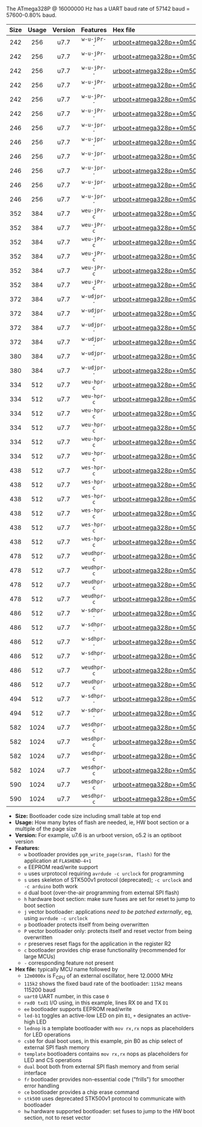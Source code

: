 The ATmega328P @ 16000000 Hz has a UART baud rate of 57142 baud = 57600-0.80% baud.

|Size|Usage|Version|Features|Hex file|
|:-:|:-:|:-:|:-:|:--|
|242|256|u7.7|`w-u-jPr--`|[urboot+atmega328p++0m5000x++++1k8_uart0_rxd0_txd1_led+b1.hex](https://raw.githubusercontent.com/stefanrueger/urboot.hex/main/mcus/atmega328p/external_oscillator/fcpu++0m5000_Hz/br++++1k8_bps/urboot+atmega328p++0m5000x++++1k8_uart0_rxd0_txd1_led+b1.hex)|
|242|256|u7.7|`w-u-jPr--`|[urboot+atmega328p++0m5000x++++1k8_uart0_rxd0_txd1_led+b5.hex](https://raw.githubusercontent.com/stefanrueger/urboot.hex/main/mcus/atmega328p/external_oscillator/fcpu++0m5000_Hz/br++++1k8_bps/urboot+atmega328p++0m5000x++++1k8_uart0_rxd0_txd1_led+b5.hex)|
|242|256|u7.7|`w-u-jPr--`|[urboot+atmega328p++0m5000x++++1k8_uart0_rxd0_txd1_led+d5.hex](https://raw.githubusercontent.com/stefanrueger/urboot.hex/main/mcus/atmega328p/external_oscillator/fcpu++0m5000_Hz/br++++1k8_bps/urboot+atmega328p++0m5000x++++1k8_uart0_rxd0_txd1_led+d5.hex)|
|242|256|u7.7|`w-u-jPr--`|[urboot+atmega328p++0m5000x++++1k8_uart0_rxd0_txd1_led-b1.hex](https://raw.githubusercontent.com/stefanrueger/urboot.hex/main/mcus/atmega328p/external_oscillator/fcpu++0m5000_Hz/br++++1k8_bps/urboot+atmega328p++0m5000x++++1k8_uart0_rxd0_txd1_led-b1.hex)|
|242|256|u7.7|`w-u-jPr--`|[urboot+atmega328p++0m5000x++++1k8_uart0_rxd0_txd1_led-d5.hex](https://raw.githubusercontent.com/stefanrueger/urboot.hex/main/mcus/atmega328p/external_oscillator/fcpu++0m5000_Hz/br++++1k8_bps/urboot+atmega328p++0m5000x++++1k8_uart0_rxd0_txd1_led-d5.hex)|
|242|256|u7.7|`w-u-jPr--`|[urboot+atmega328p++0m5000x++++1k8_uart0_rxd0_txd1_lednop.hex](https://raw.githubusercontent.com/stefanrueger/urboot.hex/main/mcus/atmega328p/external_oscillator/fcpu++0m5000_Hz/br++++1k8_bps/urboot+atmega328p++0m5000x++++1k8_uart0_rxd0_txd1_lednop.hex)|
|246|256|u7.7|`w-u-jpr--`|[urboot+atmega328p++0m5000x++++1k8_uart0_rxd0_txd1_led+b1_fr.hex](https://raw.githubusercontent.com/stefanrueger/urboot.hex/main/mcus/atmega328p/external_oscillator/fcpu++0m5000_Hz/br++++1k8_bps/urboot+atmega328p++0m5000x++++1k8_uart0_rxd0_txd1_led+b1_fr.hex)|
|246|256|u7.7|`w-u-jpr--`|[urboot+atmega328p++0m5000x++++1k8_uart0_rxd0_txd1_led+b5_fr.hex](https://raw.githubusercontent.com/stefanrueger/urboot.hex/main/mcus/atmega328p/external_oscillator/fcpu++0m5000_Hz/br++++1k8_bps/urboot+atmega328p++0m5000x++++1k8_uart0_rxd0_txd1_led+b5_fr.hex)|
|246|256|u7.7|`w-u-jpr--`|[urboot+atmega328p++0m5000x++++1k8_uart0_rxd0_txd1_led+d5_fr.hex](https://raw.githubusercontent.com/stefanrueger/urboot.hex/main/mcus/atmega328p/external_oscillator/fcpu++0m5000_Hz/br++++1k8_bps/urboot+atmega328p++0m5000x++++1k8_uart0_rxd0_txd1_led+d5_fr.hex)|
|246|256|u7.7|`w-u-jpr--`|[urboot+atmega328p++0m5000x++++1k8_uart0_rxd0_txd1_led-b1_fr.hex](https://raw.githubusercontent.com/stefanrueger/urboot.hex/main/mcus/atmega328p/external_oscillator/fcpu++0m5000_Hz/br++++1k8_bps/urboot+atmega328p++0m5000x++++1k8_uart0_rxd0_txd1_led-b1_fr.hex)|
|246|256|u7.7|`w-u-jpr--`|[urboot+atmega328p++0m5000x++++1k8_uart0_rxd0_txd1_led-d5_fr.hex](https://raw.githubusercontent.com/stefanrueger/urboot.hex/main/mcus/atmega328p/external_oscillator/fcpu++0m5000_Hz/br++++1k8_bps/urboot+atmega328p++0m5000x++++1k8_uart0_rxd0_txd1_led-d5_fr.hex)|
|246|256|u7.7|`w-u-jpr--`|[urboot+atmega328p++0m5000x++++1k8_uart0_rxd0_txd1_lednop_fr.hex](https://raw.githubusercontent.com/stefanrueger/urboot.hex/main/mcus/atmega328p/external_oscillator/fcpu++0m5000_Hz/br++++1k8_bps/urboot+atmega328p++0m5000x++++1k8_uart0_rxd0_txd1_lednop_fr.hex)|
|352|384|u7.7|`weu-jPr-c`|[urboot+atmega328p++0m5000x++++1k8_uart0_rxd0_txd1_ee_led+b1_fr_ce.hex](https://raw.githubusercontent.com/stefanrueger/urboot.hex/main/mcus/atmega328p/external_oscillator/fcpu++0m5000_Hz/br++++1k8_bps/urboot+atmega328p++0m5000x++++1k8_uart0_rxd0_txd1_ee_led+b1_fr_ce.hex)|
|352|384|u7.7|`weu-jPr-c`|[urboot+atmega328p++0m5000x++++1k8_uart0_rxd0_txd1_ee_led+b5_fr_ce.hex](https://raw.githubusercontent.com/stefanrueger/urboot.hex/main/mcus/atmega328p/external_oscillator/fcpu++0m5000_Hz/br++++1k8_bps/urboot+atmega328p++0m5000x++++1k8_uart0_rxd0_txd1_ee_led+b5_fr_ce.hex)|
|352|384|u7.7|`weu-jPr-c`|[urboot+atmega328p++0m5000x++++1k8_uart0_rxd0_txd1_ee_led+d5_fr_ce.hex](https://raw.githubusercontent.com/stefanrueger/urboot.hex/main/mcus/atmega328p/external_oscillator/fcpu++0m5000_Hz/br++++1k8_bps/urboot+atmega328p++0m5000x++++1k8_uart0_rxd0_txd1_ee_led+d5_fr_ce.hex)|
|352|384|u7.7|`weu-jPr-c`|[urboot+atmega328p++0m5000x++++1k8_uart0_rxd0_txd1_ee_led-b1_fr_ce.hex](https://raw.githubusercontent.com/stefanrueger/urboot.hex/main/mcus/atmega328p/external_oscillator/fcpu++0m5000_Hz/br++++1k8_bps/urboot+atmega328p++0m5000x++++1k8_uart0_rxd0_txd1_ee_led-b1_fr_ce.hex)|
|352|384|u7.7|`weu-jPr-c`|[urboot+atmega328p++0m5000x++++1k8_uart0_rxd0_txd1_ee_led-d5_fr_ce.hex](https://raw.githubusercontent.com/stefanrueger/urboot.hex/main/mcus/atmega328p/external_oscillator/fcpu++0m5000_Hz/br++++1k8_bps/urboot+atmega328p++0m5000x++++1k8_uart0_rxd0_txd1_ee_led-d5_fr_ce.hex)|
|352|384|u7.7|`weu-jPr-c`|[urboot+atmega328p++0m5000x++++1k8_uart0_rxd0_txd1_ee_lednop_fr_ce.hex](https://raw.githubusercontent.com/stefanrueger/urboot.hex/main/mcus/atmega328p/external_oscillator/fcpu++0m5000_Hz/br++++1k8_bps/urboot+atmega328p++0m5000x++++1k8_uart0_rxd0_txd1_ee_lednop_fr_ce.hex)|
|372|384|u7.7|`w-udjpr--`|[urboot+atmega328p++0m5000x++++1k8_uart0_rxd0_txd1_led+b1_csb0_dual.hex](https://raw.githubusercontent.com/stefanrueger/urboot.hex/main/mcus/atmega328p/external_oscillator/fcpu++0m5000_Hz/br++++1k8_bps/urboot+atmega328p++0m5000x++++1k8_uart0_rxd0_txd1_led+b1_csb0_dual.hex)|
|372|384|u7.7|`w-udjpr--`|[urboot+atmega328p++0m5000x++++1k8_uart0_rxd0_txd1_led+d5_csb0_dual.hex](https://raw.githubusercontent.com/stefanrueger/urboot.hex/main/mcus/atmega328p/external_oscillator/fcpu++0m5000_Hz/br++++1k8_bps/urboot+atmega328p++0m5000x++++1k8_uart0_rxd0_txd1_led+d5_csb0_dual.hex)|
|372|384|u7.7|`w-udjpr--`|[urboot+atmega328p++0m5000x++++1k8_uart0_rxd0_txd1_led-b1_csb0_dual.hex](https://raw.githubusercontent.com/stefanrueger/urboot.hex/main/mcus/atmega328p/external_oscillator/fcpu++0m5000_Hz/br++++1k8_bps/urboot+atmega328p++0m5000x++++1k8_uart0_rxd0_txd1_led-b1_csb0_dual.hex)|
|372|384|u7.7|`w-udjpr--`|[urboot+atmega328p++0m5000x++++1k8_uart0_rxd0_txd1_led-d5_csb0_dual.hex](https://raw.githubusercontent.com/stefanrueger/urboot.hex/main/mcus/atmega328p/external_oscillator/fcpu++0m5000_Hz/br++++1k8_bps/urboot+atmega328p++0m5000x++++1k8_uart0_rxd0_txd1_led-d5_csb0_dual.hex)|
|380|384|u7.7|`w-udjpr--`|[urboot+atmega328p++0m5000x++++1k8_uart0_rxd0_txd1_led+b1_csd5_dual.hex](https://raw.githubusercontent.com/stefanrueger/urboot.hex/main/mcus/atmega328p/external_oscillator/fcpu++0m5000_Hz/br++++1k8_bps/urboot+atmega328p++0m5000x++++1k8_uart0_rxd0_txd1_led+b1_csd5_dual.hex)|
|380|384|u7.7|`w-udjpr--`|[urboot+atmega328p++0m5000x++++1k8_uart0_rxd0_txd1_template_dual.hex](https://raw.githubusercontent.com/stefanrueger/urboot.hex/main/mcus/atmega328p/external_oscillator/fcpu++0m5000_Hz/br++++1k8_bps/urboot+atmega328p++0m5000x++++1k8_uart0_rxd0_txd1_template_dual.hex)|
|334|512|u7.7|`weu-hpr-c`|[urboot+atmega328p++0m5000x++++1k8_uart0_rxd0_txd1_ee_led+b1_fr_ce_hw.hex](https://raw.githubusercontent.com/stefanrueger/urboot.hex/main/mcus/atmega328p/external_oscillator/fcpu++0m5000_Hz/br++++1k8_bps/urboot+atmega328p++0m5000x++++1k8_uart0_rxd0_txd1_ee_led+b1_fr_ce_hw.hex)|
|334|512|u7.7|`weu-hpr-c`|[urboot+atmega328p++0m5000x++++1k8_uart0_rxd0_txd1_ee_led+b5_fr_ce_hw.hex](https://raw.githubusercontent.com/stefanrueger/urboot.hex/main/mcus/atmega328p/external_oscillator/fcpu++0m5000_Hz/br++++1k8_bps/urboot+atmega328p++0m5000x++++1k8_uart0_rxd0_txd1_ee_led+b5_fr_ce_hw.hex)|
|334|512|u7.7|`weu-hpr-c`|[urboot+atmega328p++0m5000x++++1k8_uart0_rxd0_txd1_ee_led+d5_fr_ce_hw.hex](https://raw.githubusercontent.com/stefanrueger/urboot.hex/main/mcus/atmega328p/external_oscillator/fcpu++0m5000_Hz/br++++1k8_bps/urboot+atmega328p++0m5000x++++1k8_uart0_rxd0_txd1_ee_led+d5_fr_ce_hw.hex)|
|334|512|u7.7|`weu-hpr-c`|[urboot+atmega328p++0m5000x++++1k8_uart0_rxd0_txd1_ee_led-b1_fr_ce_hw.hex](https://raw.githubusercontent.com/stefanrueger/urboot.hex/main/mcus/atmega328p/external_oscillator/fcpu++0m5000_Hz/br++++1k8_bps/urboot+atmega328p++0m5000x++++1k8_uart0_rxd0_txd1_ee_led-b1_fr_ce_hw.hex)|
|334|512|u7.7|`weu-hpr-c`|[urboot+atmega328p++0m5000x++++1k8_uart0_rxd0_txd1_ee_led-d5_fr_ce_hw.hex](https://raw.githubusercontent.com/stefanrueger/urboot.hex/main/mcus/atmega328p/external_oscillator/fcpu++0m5000_Hz/br++++1k8_bps/urboot+atmega328p++0m5000x++++1k8_uart0_rxd0_txd1_ee_led-d5_fr_ce_hw.hex)|
|334|512|u7.7|`weu-hpr-c`|[urboot+atmega328p++0m5000x++++1k8_uart0_rxd0_txd1_ee_lednop_fr_ce_hw.hex](https://raw.githubusercontent.com/stefanrueger/urboot.hex/main/mcus/atmega328p/external_oscillator/fcpu++0m5000_Hz/br++++1k8_bps/urboot+atmega328p++0m5000x++++1k8_uart0_rxd0_txd1_ee_lednop_fr_ce_hw.hex)|
|438|512|u7.7|`wes-hpr-c`|[urboot+atmega328p++0m5000x++++1k8_uart0_rxd0_txd1_ee_led+b1_fr_ce_stk500_hw.hex](https://raw.githubusercontent.com/stefanrueger/urboot.hex/main/mcus/atmega328p/external_oscillator/fcpu++0m5000_Hz/br++++1k8_bps/urboot+atmega328p++0m5000x++++1k8_uart0_rxd0_txd1_ee_led+b1_fr_ce_stk500_hw.hex)|
|438|512|u7.7|`wes-hpr-c`|[urboot+atmega328p++0m5000x++++1k8_uart0_rxd0_txd1_ee_led+b5_fr_ce_stk500_hw.hex](https://raw.githubusercontent.com/stefanrueger/urboot.hex/main/mcus/atmega328p/external_oscillator/fcpu++0m5000_Hz/br++++1k8_bps/urboot+atmega328p++0m5000x++++1k8_uart0_rxd0_txd1_ee_led+b5_fr_ce_stk500_hw.hex)|
|438|512|u7.7|`wes-hpr-c`|[urboot+atmega328p++0m5000x++++1k8_uart0_rxd0_txd1_ee_led+d5_fr_ce_stk500_hw.hex](https://raw.githubusercontent.com/stefanrueger/urboot.hex/main/mcus/atmega328p/external_oscillator/fcpu++0m5000_Hz/br++++1k8_bps/urboot+atmega328p++0m5000x++++1k8_uart0_rxd0_txd1_ee_led+d5_fr_ce_stk500_hw.hex)|
|438|512|u7.7|`wes-hpr-c`|[urboot+atmega328p++0m5000x++++1k8_uart0_rxd0_txd1_ee_led-b1_fr_ce_stk500_hw.hex](https://raw.githubusercontent.com/stefanrueger/urboot.hex/main/mcus/atmega328p/external_oscillator/fcpu++0m5000_Hz/br++++1k8_bps/urboot+atmega328p++0m5000x++++1k8_uart0_rxd0_txd1_ee_led-b1_fr_ce_stk500_hw.hex)|
|438|512|u7.7|`wes-hpr-c`|[urboot+atmega328p++0m5000x++++1k8_uart0_rxd0_txd1_ee_led-d5_fr_ce_stk500_hw.hex](https://raw.githubusercontent.com/stefanrueger/urboot.hex/main/mcus/atmega328p/external_oscillator/fcpu++0m5000_Hz/br++++1k8_bps/urboot+atmega328p++0m5000x++++1k8_uart0_rxd0_txd1_ee_led-d5_fr_ce_stk500_hw.hex)|
|438|512|u7.7|`wes-hpr-c`|[urboot+atmega328p++0m5000x++++1k8_uart0_rxd0_txd1_ee_lednop_fr_ce_stk500_hw.hex](https://raw.githubusercontent.com/stefanrueger/urboot.hex/main/mcus/atmega328p/external_oscillator/fcpu++0m5000_Hz/br++++1k8_bps/urboot+atmega328p++0m5000x++++1k8_uart0_rxd0_txd1_ee_lednop_fr_ce_stk500_hw.hex)|
|478|512|u7.7|`weudhpr-c`|[urboot+atmega328p++0m5000x++++1k8_uart0_rxd0_txd1_ee_led+b1_csb0_dual_fr_ce_hw.hex](https://raw.githubusercontent.com/stefanrueger/urboot.hex/main/mcus/atmega328p/external_oscillator/fcpu++0m5000_Hz/br++++1k8_bps/urboot+atmega328p++0m5000x++++1k8_uart0_rxd0_txd1_ee_led+b1_csb0_dual_fr_ce_hw.hex)|
|478|512|u7.7|`weudhpr-c`|[urboot+atmega328p++0m5000x++++1k8_uart0_rxd0_txd1_ee_led+d5_csb0_dual_fr_ce_hw.hex](https://raw.githubusercontent.com/stefanrueger/urboot.hex/main/mcus/atmega328p/external_oscillator/fcpu++0m5000_Hz/br++++1k8_bps/urboot+atmega328p++0m5000x++++1k8_uart0_rxd0_txd1_ee_led+d5_csb0_dual_fr_ce_hw.hex)|
|478|512|u7.7|`weudhpr-c`|[urboot+atmega328p++0m5000x++++1k8_uart0_rxd0_txd1_ee_led-b1_csb0_dual_fr_ce_hw.hex](https://raw.githubusercontent.com/stefanrueger/urboot.hex/main/mcus/atmega328p/external_oscillator/fcpu++0m5000_Hz/br++++1k8_bps/urboot+atmega328p++0m5000x++++1k8_uart0_rxd0_txd1_ee_led-b1_csb0_dual_fr_ce_hw.hex)|
|478|512|u7.7|`weudhpr-c`|[urboot+atmega328p++0m5000x++++1k8_uart0_rxd0_txd1_ee_led-d5_csb0_dual_fr_ce_hw.hex](https://raw.githubusercontent.com/stefanrueger/urboot.hex/main/mcus/atmega328p/external_oscillator/fcpu++0m5000_Hz/br++++1k8_bps/urboot+atmega328p++0m5000x++++1k8_uart0_rxd0_txd1_ee_led-d5_csb0_dual_fr_ce_hw.hex)|
|486|512|u7.7|`w-sdhpr--`|[urboot+atmega328p++0m5000x++++1k8_uart0_rxd0_txd1_led+b1_csb0_dual_fr_stk500_hw.hex](https://raw.githubusercontent.com/stefanrueger/urboot.hex/main/mcus/atmega328p/external_oscillator/fcpu++0m5000_Hz/br++++1k8_bps/urboot+atmega328p++0m5000x++++1k8_uart0_rxd0_txd1_led+b1_csb0_dual_fr_stk500_hw.hex)|
|486|512|u7.7|`w-sdhpr--`|[urboot+atmega328p++0m5000x++++1k8_uart0_rxd0_txd1_led+d5_csb0_dual_fr_stk500_hw.hex](https://raw.githubusercontent.com/stefanrueger/urboot.hex/main/mcus/atmega328p/external_oscillator/fcpu++0m5000_Hz/br++++1k8_bps/urboot+atmega328p++0m5000x++++1k8_uart0_rxd0_txd1_led+d5_csb0_dual_fr_stk500_hw.hex)|
|486|512|u7.7|`w-sdhpr--`|[urboot+atmega328p++0m5000x++++1k8_uart0_rxd0_txd1_led-b1_csb0_dual_fr_stk500_hw.hex](https://raw.githubusercontent.com/stefanrueger/urboot.hex/main/mcus/atmega328p/external_oscillator/fcpu++0m5000_Hz/br++++1k8_bps/urboot+atmega328p++0m5000x++++1k8_uart0_rxd0_txd1_led-b1_csb0_dual_fr_stk500_hw.hex)|
|486|512|u7.7|`w-sdhpr--`|[urboot+atmega328p++0m5000x++++1k8_uart0_rxd0_txd1_led-d5_csb0_dual_fr_stk500_hw.hex](https://raw.githubusercontent.com/stefanrueger/urboot.hex/main/mcus/atmega328p/external_oscillator/fcpu++0m5000_Hz/br++++1k8_bps/urboot+atmega328p++0m5000x++++1k8_uart0_rxd0_txd1_led-d5_csb0_dual_fr_stk500_hw.hex)|
|486|512|u7.7|`weudhpr-c`|[urboot+atmega328p++0m5000x++++1k8_uart0_rxd0_txd1_ee_led+b1_csd5_dual_fr_ce_hw.hex](https://raw.githubusercontent.com/stefanrueger/urboot.hex/main/mcus/atmega328p/external_oscillator/fcpu++0m5000_Hz/br++++1k8_bps/urboot+atmega328p++0m5000x++++1k8_uart0_rxd0_txd1_ee_led+b1_csd5_dual_fr_ce_hw.hex)|
|486|512|u7.7|`weudhpr-c`|[urboot+atmega328p++0m5000x++++1k8_uart0_rxd0_txd1_ee_template_dual_fr_ce_hw.hex](https://raw.githubusercontent.com/stefanrueger/urboot.hex/main/mcus/atmega328p/external_oscillator/fcpu++0m5000_Hz/br++++1k8_bps/urboot+atmega328p++0m5000x++++1k8_uart0_rxd0_txd1_ee_template_dual_fr_ce_hw.hex)|
|494|512|u7.7|`w-sdhpr--`|[urboot+atmega328p++0m5000x++++1k8_uart0_rxd0_txd1_led+b1_csd5_dual_fr_stk500_hw.hex](https://raw.githubusercontent.com/stefanrueger/urboot.hex/main/mcus/atmega328p/external_oscillator/fcpu++0m5000_Hz/br++++1k8_bps/urboot+atmega328p++0m5000x++++1k8_uart0_rxd0_txd1_led+b1_csd5_dual_fr_stk500_hw.hex)|
|494|512|u7.7|`w-sdhpr--`|[urboot+atmega328p++0m5000x++++1k8_uart0_rxd0_txd1_template_dual_fr_stk500_hw.hex](https://raw.githubusercontent.com/stefanrueger/urboot.hex/main/mcus/atmega328p/external_oscillator/fcpu++0m5000_Hz/br++++1k8_bps/urboot+atmega328p++0m5000x++++1k8_uart0_rxd0_txd1_template_dual_fr_stk500_hw.hex)|
|582|1024|u7.7|`wesdhpr-c`|[urboot+atmega328p++0m5000x++++1k8_uart0_rxd0_txd1_ee_led+b1_csb0_dual_fr_ce_stk500_hw.hex](https://raw.githubusercontent.com/stefanrueger/urboot.hex/main/mcus/atmega328p/external_oscillator/fcpu++0m5000_Hz/br++++1k8_bps/urboot+atmega328p++0m5000x++++1k8_uart0_rxd0_txd1_ee_led+b1_csb0_dual_fr_ce_stk500_hw.hex)|
|582|1024|u7.7|`wesdhpr-c`|[urboot+atmega328p++0m5000x++++1k8_uart0_rxd0_txd1_ee_led+d5_csb0_dual_fr_ce_stk500_hw.hex](https://raw.githubusercontent.com/stefanrueger/urboot.hex/main/mcus/atmega328p/external_oscillator/fcpu++0m5000_Hz/br++++1k8_bps/urboot+atmega328p++0m5000x++++1k8_uart0_rxd0_txd1_ee_led+d5_csb0_dual_fr_ce_stk500_hw.hex)|
|582|1024|u7.7|`wesdhpr-c`|[urboot+atmega328p++0m5000x++++1k8_uart0_rxd0_txd1_ee_led-b1_csb0_dual_fr_ce_stk500_hw.hex](https://raw.githubusercontent.com/stefanrueger/urboot.hex/main/mcus/atmega328p/external_oscillator/fcpu++0m5000_Hz/br++++1k8_bps/urboot+atmega328p++0m5000x++++1k8_uart0_rxd0_txd1_ee_led-b1_csb0_dual_fr_ce_stk500_hw.hex)|
|582|1024|u7.7|`wesdhpr-c`|[urboot+atmega328p++0m5000x++++1k8_uart0_rxd0_txd1_ee_led-d5_csb0_dual_fr_ce_stk500_hw.hex](https://raw.githubusercontent.com/stefanrueger/urboot.hex/main/mcus/atmega328p/external_oscillator/fcpu++0m5000_Hz/br++++1k8_bps/urboot+atmega328p++0m5000x++++1k8_uart0_rxd0_txd1_ee_led-d5_csb0_dual_fr_ce_stk500_hw.hex)|
|590|1024|u7.7|`wesdhpr-c`|[urboot+atmega328p++0m5000x++++1k8_uart0_rxd0_txd1_ee_led+b1_csd5_dual_fr_ce_stk500_hw.hex](https://raw.githubusercontent.com/stefanrueger/urboot.hex/main/mcus/atmega328p/external_oscillator/fcpu++0m5000_Hz/br++++1k8_bps/urboot+atmega328p++0m5000x++++1k8_uart0_rxd0_txd1_ee_led+b1_csd5_dual_fr_ce_stk500_hw.hex)|
|590|1024|u7.7|`wesdhpr-c`|[urboot+atmega328p++0m5000x++++1k8_uart0_rxd0_txd1_ee_template_dual_fr_ce_stk500_hw.hex](https://raw.githubusercontent.com/stefanrueger/urboot.hex/main/mcus/atmega328p/external_oscillator/fcpu++0m5000_Hz/br++++1k8_bps/urboot+atmega328p++0m5000x++++1k8_uart0_rxd0_txd1_ee_template_dual_fr_ce_stk500_hw.hex)|

- **Size:** Bootloader code size including small table at top end
- **Usage:** How many bytes of flash are needed, ie, HW boot section or a multiple of the page size
- **Version:** For example, u7.6 is an urboot version, o5.2 is an optiboot version
- **Features:**
  + `w` bootloader provides `pgm_write_page(sram, flash)` for the application at `FLASHEND-4+1`
  + `e` EEPROM read/write support
  + `u` uses urprotocol requiring `avrdude -c urclock` for programming
  + `s` uses skeleton of STK500v1 protocol (deprecated); `-c urclock` and `-c arduino` both work
  + `d` dual boot (over-the-air programming from external SPI flash)
  + `h` hardware boot section: make sure fuses are set for reset to jump to boot section
  + `j` vector bootloader: applications *need to be patched externally*, eg, using `avrdude -c urclock`
  + `p` bootloader protects itself from being overwritten
  + `P` vector bootloader only: protects itself and reset vector from being overwritten
  + `r` preserves reset flags for the application in the register R2
  + `c` bootloader provides chip erase functionality (recommended for large MCUs)
  + `-` corresponding feature not present
- **Hex file:** typically MCU name followed by
  + `12m0000x` is F<sub>CPU</sub> of an external oscillator, here 12.0000 MHz
  + `115k2` shows the fixed baud rate of the bootloader: `115k2` means 115200 baud
  + `uart0` UART number, in this case `0`
  + `rxd0 txd1` I/O using, in this example, lines RX `D0` and TX `D1`
  + `ee` bootloader supports EEPROM read/write
  + `led-b1` toggles an active-low LED on pin `B1`, `+` designates an active-high LED
  + `lednop` is a template bootloader with `mov rx,rx` nops as placeholders for LED operations
  + `csb0` for dual boot uses, in this example, pin B0 as chip select of external SPI flash memory
  + `template` bootloaders contains `mov rx,rx` nops as placeholders for LED and CS operations
  + `dual` boot both from external SPI flash memory and from serial interface
  + `fr` bootloader provides non-essential code ("frills") for smoother error handling
  + `ce` bootloader provides a chip erase command
  + `stk500` uses deprecated STK500v1 protocol to communicate with bootloader
  + `hw` hardware supported bootloader: set fuses to jump to the HW boot section, not to reset vector
